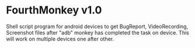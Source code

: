 # FourthMonkey v1.0

Shell script program for android devices to get BugReport, VideoRecording, Screenshot files after "adb" monkey has completed the task on device. This will work on multiple devices one after other.




